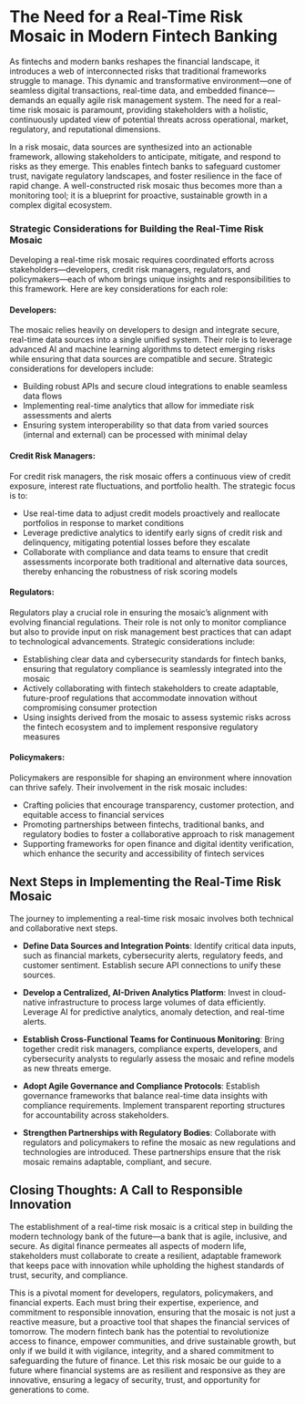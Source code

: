 # The Need for a Real-Time Risk Mosaic in Modern Fintech Banking

As fintechs and modern banks reshapes the financial landscape, it introduces a web of interconnected risks that traditional frameworks struggle to manage. This dynamic and transformative environment—one of seamless digital transactions, real-time data, and embedded finance—demands an equally agile risk management system. The need for a real-time risk mosaic is paramount, providing stakeholders with a holistic, continuously updated view of potential threats across operational, market, regulatory, and reputational dimensions.

In a risk mosaic, data sources are synthesized into an actionable framework, allowing stakeholders to anticipate, mitigate, and respond to risks as they emerge. This enables fintech banks to safeguard customer trust, navigate regulatory landscapes, and foster resilience in the face of rapid change. A well-constructed risk mosaic thus becomes more than a monitoring tool; it is a blueprint for proactive, sustainable growth in a complex digital ecosystem.

### Strategic Considerations for Building the Real-Time Risk Mosaic

Developing a real-time risk mosaic requires coordinated efforts across stakeholders—developers, credit risk managers, regulators, and policymakers—each of whom brings unique insights and responsibilities to this framework. Here are key considerations for each role:

  #### Developers:
  The mosaic relies heavily on developers to design and integrate secure, real-time data sources into a single unified system. Their role is to leverage advanced AI and machine learning algorithms to detect emerging risks while ensuring that data sources are compatible and secure. Strategic considerations for developers include:
  - Building robust APIs and secure cloud integrations to enable seamless data flows
  - Implementing real-time analytics that allow for immediate risk assessments and alerts
  - Ensuring system interoperability so that data from varied sources (internal and external) can be processed with minimal delay

  #### Credit Risk Managers:
  For credit risk managers, the risk mosaic offers a continuous view of credit exposure, interest rate fluctuations, and portfolio health. The strategic focus is to:
  - Use real-time data to adjust credit models proactively and reallocate portfolios in response to market conditions
  - Leverage predictive analytics to identify early signs of credit risk and delinquency, mitigating potential losses before they escalate
  - Collaborate with compliance and data teams to ensure that credit assessments incorporate both traditional and alternative data sources, thereby enhancing the robustness of risk scoring models

  #### Regulators:
  Regulators play a crucial role in ensuring the mosaic’s alignment with evolving financial regulations. Their role is not only to monitor compliance but also to provide input on risk management best practices that can adapt to technological advancements. Strategic considerations include:
  - Establishing clear data and cybersecurity standards for fintech banks, ensuring that regulatory compliance is seamlessly integrated into the mosaic
  - Actively collaborating with fintech stakeholders to create adaptable, future-proof regulations that accommodate innovation without compromising consumer protection
  - Using insights derived from the mosaic to assess systemic risks across the fintech ecosystem and to implement responsive regulatory measures

  #### Policymakers:
  Policymakers are responsible for shaping an environment where innovation can thrive safely. Their involvement in the risk mosaic includes:
  - Crafting policies that encourage transparency, customer protection, and equitable access to financial services
  - Promoting partnerships between fintechs, traditional banks, and regulatory bodies to foster a collaborative approach to risk management
  - Supporting frameworks for open finance and digital identity verification, which enhance the security and accessibility of fintech services

## Next Steps in Implementing the Real-Time Risk Mosaic

The journey to implementing a real-time risk mosaic involves both technical and collaborative next steps.

- __Define Data Sources and Integration Points__: Identify critical data inputs, such as financial markets, cybersecurity alerts, regulatory feeds, and customer sentiment. Establish secure API connections to unify these sources.

- __Develop a Centralized, AI-Driven Analytics Platform__: Invest in cloud-native infrastructure to process large volumes of data efficiently. Leverage AI for predictive analytics, anomaly detection, and real-time alerts.

- __Establish Cross-Functional Teams for Continuous Monitoring__: Bring together credit risk managers, compliance experts, developers, and cybersecurity analysts to regularly assess the mosaic and refine models as new threats emerge.

- __Adopt Agile Governance and Compliance Protocols__: Establish governance frameworks that balance real-time data insights with compliance requirements. Implement transparent reporting structures for accountability across stakeholders.

- __Strengthen Partnerships with Regulatory Bodies__: Collaborate with regulators and policymakers to refine the mosaic as new regulations and technologies are introduced. These partnerships ensure that the risk mosaic remains adaptable, compliant, and secure.


## Closing Thoughts: A Call to Responsible Innovation

The establishment of a real-time risk mosaic is a critical step in building the modern technology bank of the future—a bank that is agile, inclusive, and secure. As digital finance permeates all aspects of modern life, stakeholders must collaborate to create a resilient, adaptable framework that keeps pace with innovation while upholding the highest standards of trust, security, and compliance.

This is a pivotal moment for developers, regulators, policymakers, and financial experts. Each must bring their expertise, experience, and commitment to responsible innovation, ensuring that the mosaic is not just a reactive measure, but a proactive tool that shapes the financial services of tomorrow. The modern fintech bank has the potential to revolutionize access to finance, empower communities, and drive sustainable growth, but only if we build it with vigilance, integrity, and a shared commitment to safeguarding the future of finance. Let this risk mosaic be our guide to a future where financial systems are as resilient and responsive as they are innovative, ensuring a legacy of security, trust, and opportunity for generations to come.